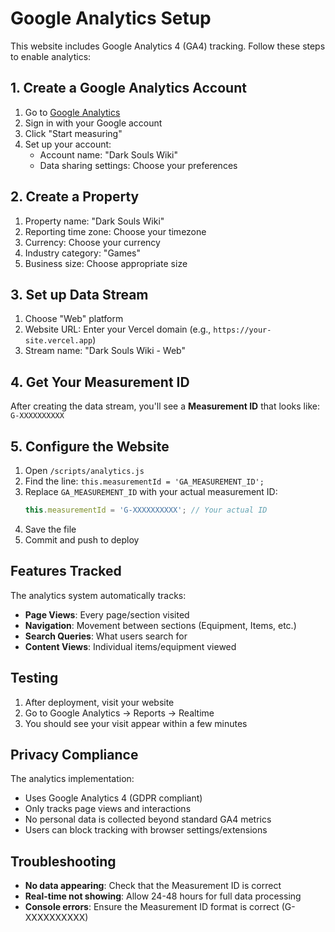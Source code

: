 # Google Analytics Setup

This website includes Google Analytics 4 (GA4) tracking. Follow these steps to enable analytics:

## 1. Create a Google Analytics Account

1. Go to [Google Analytics](https://analytics.google.com/)
2. Sign in with your Google account
3. Click "Start measuring"
4. Set up your account:
   - Account name: "Dark Souls Wiki"
   - Data sharing settings: Choose your preferences

## 2. Create a Property

1. Property name: "Dark Souls Wiki"
2. Reporting time zone: Choose your timezone
3. Currency: Choose your currency
4. Industry category: "Games"
5. Business size: Choose appropriate size

## 3. Set up Data Stream

1. Choose "Web" platform
2. Website URL: Enter your Vercel domain (e.g., `https://your-site.vercel.app`)
3. Stream name: "Dark Souls Wiki - Web"

## 4. Get Your Measurement ID

After creating the data stream, you'll see a **Measurement ID** that looks like: `G-XXXXXXXXXX`

## 5. Configure the Website

1. Open `/scripts/analytics.js`
2. Find the line: `this.measurementId = 'GA_MEASUREMENT_ID';`
3. Replace `GA_MEASUREMENT_ID` with your actual measurement ID:
   ```javascript
   this.measurementId = 'G-XXXXXXXXXX'; // Your actual ID
   ```
4. Save the file
5. Commit and push to deploy

## Features Tracked

The analytics system automatically tracks:

- **Page Views**: Every page/section visited
- **Navigation**: Movement between sections (Equipment, Items, etc.)
- **Search Queries**: What users search for
- **Content Views**: Individual items/equipment viewed

## Testing

1. After deployment, visit your website
2. Go to Google Analytics → Reports → Realtime
3. You should see your visit appear within a few minutes

## Privacy Compliance

The analytics implementation:
- Uses Google Analytics 4 (GDPR compliant)
- Only tracks page views and interactions
- No personal data is collected beyond standard GA4 metrics
- Users can block tracking with browser settings/extensions

## Troubleshooting

- **No data appearing**: Check that the Measurement ID is correct
- **Real-time not showing**: Allow 24-48 hours for full data processing
- **Console errors**: Ensure the Measurement ID format is correct (G-XXXXXXXXXX)